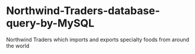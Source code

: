 # Northwind-Traders-database-query-by-MySQL
Northwind Traders which imports and exports specialty foods from around the world
